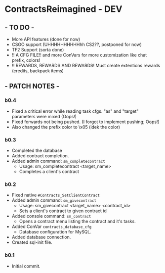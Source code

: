 # ContractsReimagined - DEV

## - TO DO -
- More API features (done for now)
- CSGO support (UHHHHHHHHHHhh CS2??, postponed for now)
- TF2 Support (sorta done)
- !! A CFG FILE!! and more ConVars for more customization like chat prefix, colors!
- !! REWARDS, REWARDS AND REWARDS! Must create extentions rewards (credits, backpack items)

## - PATCH NOTES -

### b0.4
- Fixed a critical error while reading task cfgs. "as" and "target" parameters were mixed (Oops!)
- Fixed forwards not being pushed. (I forgot to implement pushing; Oops!)
- Also changed the prefix color to \x05 (idek the color)

### b0.3
- Completed the database
- Added contract completion.
- Added admin command: ``sm_completecontract``
    - Usage: sm_completecontract <target_name>
    - Completes a client's contract

### b0.2
- Fixed native ``#Contracts_SetClientContract``
- Added admin command: ``sm_givecontract``
    - Usage: sm_givecontract <target_name> <contract_id>
    - Sets a client's contract to given contract id
- Added console command: ``sm_contract``
    - Opens a contract menu listing the contract and it's tasks.
- Added ConVar ``contracts_database_cfg``
    - Database configuration for MySQL.
- Added database connection.
- Created sql-init file.

### b0.1
- Initial commit.
